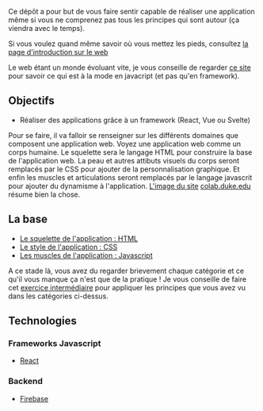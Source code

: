 Ce dépôt a pour but de vous faire sentir capable de réaliser une application même si vous ne comprenez pas tous les principes qui sont autour (ça viendra avec le temps).<br />

Si vous voulez quand même savoir où vous mettez les pieds, consultez [la page d'introduction sur le web](web/README.md)

Le web étant un monde évoluant vite, je vous conseille de regarder [ce site](https://2020.stateofjs.com/en-US/) pour savoir ce qui est à la mode en javacript (et pas qu'en framework).

## Objectifs 
- Réaliser des applications grâce à un framework (React, Vue ou Svelte)


Pour se faire, il va falloir se renseigner sur les différents domaines que composent une application web. Voyez une application web comme un corps humaine. Le squelette sera le langage HTML pour construire la base de l'application web. La peau et autres attibuts visuels du corps seront remplacés par le CSS pour ajouter de la personnalisation graphique. Et enfin les muscles et articulations seront remplacés par le langage javascrit pour ajouter du dynamisme à l'application. [L'image du site](./images/html-css-js-human.png) [colab.duke.edu](https://colab.duke.edu/roots/support/show/30) résume bien la chose.

## La base
- [Le squelette de l'application : HTML](html/README.md)
- [Le style de l'application : CSS](css/README.md)
- [Les muscles de l'application : Javascript](javascript/README.md)

A ce stade là, vous avez du regarder brievement chaque catégorie et ce qu'il vous manque ça n'est que de la pratique !
Je vous conseille de faire cet [exercice intermédiaire]() pour appliquer les principes que vous avez vu dans les catégories ci-dessus.

## Technologies
### Frameworks Javascript
- [React](react/README.md)

### Backend
- [Firebase](firebase/README.md)


<!-- #### Exercice 1
Faire l'exo intermédaire mais avec React.
#### Exercice 2
Réaliser la maquette Bubble suivante en React :  -->